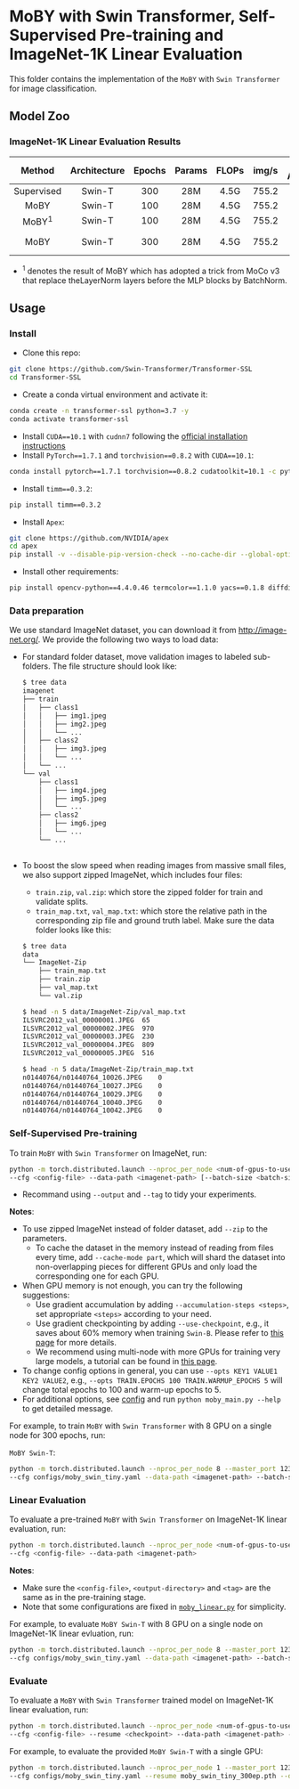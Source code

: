 # MoBY with Swin Transformer, Self-Supervised Pre-training and ImageNet-1K Linear Evaluation

This folder contains the implementation of the `MoBY` with `Swin Transformer` for image classification.

## Model Zoo

### ImageNet-1K Linear Evaluation Results

|      Method      | Architecture | Epochs | Params | FLOPs | img/s | Top-1 Accuracy |                                                                                            Checkpoint                                                                                            |
| :--------------: | :----------: | :----: | :----: | :---: | :---: | :------------: | :----------------------------------------------------------------------------------------------------------------------------------------------------------------------------------------------: |
|    Supervised    |    Swin-T    |  300   |  28M   | 4.5G  | 755.2 |      81.2      |                                              [Here](https://github.com/microsoft/Swin-Transformer#main-results-on-imagenet-with-pretrained-models)                                               |
|       MoBY       |    Swin-T    |  100   |  28M   | 4.5G  | 755.2 |      70.9      |                                                                                             [TBA]()                                                                                              |
| MoBY<sup>1</sup> |    Swin-T    |  100   |  28M   | 4.5G  | 755.2 |      72.0      |                                                                                             [TBA]()                                                                                              |
|       MoBY       |    Swin-T    |  300   |  28M   | 4.5G  | 755.2 |      75.0      | [Pre-trained](https://drive.google.com/file/d/1PS1Q0tAnUfBWLRPxh9iUrinAxeq7Y--u/view?usp=sharing) / [Linear](https://drive.google.com/file/d/1gbQynZy07uXPO-c0tOLeyG1pQzlnVHx9/view?usp=sharing) |

- <sup>1</sup> denotes the result of MoBY which has adopted a trick from MoCo v3 that replace theLayerNorm layers before the MLP blocks by BatchNorm.

## Usage

### Install

- Clone this repo:

```bash
git clone https://github.com/Swin-Transformer/Transformer-SSL
cd Transformer-SSL
```

- Create a conda virtual environment and activate it:

```bash
conda create -n transformer-ssl python=3.7 -y
conda activate transformer-ssl
```

- Install `CUDA==10.1` with `cudnn7` following
  the [official installation instructions](https://docs.nvidia.com/cuda/cuda-installation-guide-linux/index.html)
- Install `PyTorch==1.7.1` and `torchvision==0.8.2` with `CUDA==10.1`:

```bash
conda install pytorch==1.7.1 torchvision==0.8.2 cudatoolkit=10.1 -c pytorch
```

- Install `timm==0.3.2`:

```bash
pip install timm==0.3.2
```

- Install `Apex`:

```bash
git clone https://github.com/NVIDIA/apex
cd apex
pip install -v --disable-pip-version-check --no-cache-dir --global-option="--cpp_ext" --global-option="--cuda_ext" ./
```

- Install other requirements:

```bash
pip install opencv-python==4.4.0.46 termcolor==1.1.0 yacs==0.1.8 diffdist
```

### Data preparation

We use standard ImageNet dataset, you can download it from http://image-net.org/. We provide the following two ways to load data:

- For standard folder dataset, move validation images to labeled sub-folders. The file structure should look like:
  ```bash
  $ tree data
  imagenet 
  ├── train
  │   ├── class1
  │   │   ├── img1.jpeg
  │   │   ├── img2.jpeg
  │   │   └── ...
  │   ├── class2
  │   │   ├── img3.jpeg
  │   │   └── ...
  │   └── ...
  └── val
      ├── class1
      │   ├── img4.jpeg
      │   ├── img5.jpeg
      │   └── ...
      ├── class2
      │   ├── img6.jpeg
      │   └── ...
      └── ...
 
  ```
- To boost the slow speed when reading images from massive small files, we also support zipped ImageNet, which includes
  four files:
    - `train.zip`, `val.zip`: which store the zipped folder for train and validate splits.
    - `train_map.txt`, `val_map.txt`: which store the relative path in the corresponding zip file and ground truth
      label. Make sure the data folder looks like this:

  ```bash
  $ tree data
  data
  └── ImageNet-Zip
      ├── train_map.txt
      ├── train.zip
      ├── val_map.txt
      └── val.zip
  
  $ head -n 5 data/ImageNet-Zip/val_map.txt
  ILSVRC2012_val_00000001.JPEG	65
  ILSVRC2012_val_00000002.JPEG	970
  ILSVRC2012_val_00000003.JPEG	230
  ILSVRC2012_val_00000004.JPEG	809
  ILSVRC2012_val_00000005.JPEG	516
  
  $ head -n 5 data/ImageNet-Zip/train_map.txt
  n01440764/n01440764_10026.JPEG	0
  n01440764/n01440764_10027.JPEG	0
  n01440764/n01440764_10029.JPEG	0
  n01440764/n01440764_10040.JPEG	0
  n01440764/n01440764_10042.JPEG	0
  ```

### Self-Supervised Pre-training

To train `MoBY` with `Swin Transformer` on ImageNet, run:

```bash
python -m torch.distributed.launch --nproc_per_node <num-of-gpus-to-use> --master_port 12345 moby_main.py \ 
--cfg <config-file> --data-path <imagenet-path> [--batch-size <batch-size-per-gpu> --output <output-directory> --tag <job-tag>]
```

- Recommand using `--output` and `--tag` to tidy your experiments.

**Notes**:

- To use zipped ImageNet instead of folder dataset, add `--zip` to the parameters.
    - To cache the dataset in the memory instead of reading from files every time, add `--cache-mode part`, which will
      shard the dataset into non-overlapping pieces for different GPUs and only load the corresponding one for each GPU.
- When GPU memory is not enough, you can try the following suggestions:
    - Use gradient accumulation by adding `--accumulation-steps <steps>`, set appropriate `<steps>` according to your need.
    - Use gradient checkpointing by adding `--use-checkpoint`, e.g., it saves about 60% memory when training `Swin-B`.
      Please refer to [this page](https://pytorch.org/docs/stable/checkpoint.html) for more details.
    - We recommend using multi-node with more GPUs for training very large models, a tutorial can be found
      in [this page](https://pytorch.org/tutorials/intermediate/dist_tuto.html).
- To change config options in general, you can use `--opts KEY1 VALUE1 KEY2 VALUE2`, e.g.,
  `--opts TRAIN.EPOCHS 100 TRAIN.WARMUP_EPOCHS 5` will change total epochs to 100 and warm-up epochs to 5.
- For additional options, see [config](config.py) and run `python moby_main.py --help` to get detailed message.

For example, to train `MoBY` with `Swin Transformer` with 8 GPU on a single node for 300 epochs, run:

`MoBY Swin-T`:

```bash
python -m torch.distributed.launch --nproc_per_node 8 --master_port 12345  moby_main.py \
--cfg configs/moby_swin_tiny.yaml --data-path <imagenet-path> --batch-size 64
```

### Linear Evaluation

To evaluate a pre-trained `MoBY` with `Swin Transformer` on ImageNet-1K linear evaluation, run:

```bash
python -m torch.distributed.launch --nproc_per_node <num-of-gpus-to-use> --master_port 12345 moby_linear.py \
--cfg <config-file> --data-path <imagenet-path>
```
**Notes**:

- Make sure the `<config-file>`, `<output-directory>` and `<tag>` are the same as in the pre-training stage.
- Note that some configurations are fixed in [`moby_linear.py`](moby_linear.py#L78) for simplicity.

For example, to evaluate `MoBY Swin-T` with 8 GPU on a single node on ImageNet-1K linear evluation, run:

```bash
python -m torch.distributed.launch --nproc_per_node 8 --master_port 12345  moby_linear.py \
--cfg configs/moby_swin_tiny.yaml --data-path <imagenet-path> --batch-size 64
```

### Evaluate

To evaluate a `MoBY` with `Swin Transformer` trained model on ImageNet-1K linear evaluation, run:

```bash
python -m torch.distributed.launch --nproc_per_node <num-of-gpus-to-use> --master_port 12345 moby_linear.py \
--cfg <config-file> --resume <checkpoint> --data-path <imagenet-path> --eval
```

For example, to evaluate the provided `MoBY Swin-T` with a single GPU:

```bash
python -m torch.distributed.launch --nproc_per_node 1 --master_port 12345 moby_linear.py \
--cfg configs/moby_swin_tiny.yaml --resume moby_swin_tiny_300ep.pth --data-path <imagenet-path> --eval
```
